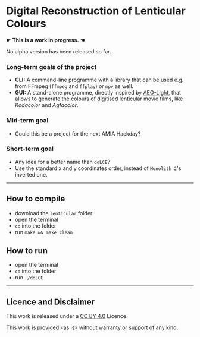 # Digital Reconstruction of Lenticular Colours

☛ **This is a work in progress.** ☚

No alpha version has been released so far.

### Long-term goals of the project

- **CLI:** A command-line programme with a library that can be used e.g. from FFmpeg (`ffmpeg` and `ffplay`) or `mpv` as well.
- **GUI:** A stand-alone programme, directly inspired by [AEO-Light](https://usc-imi.github.io/aeo-light/), that allows to generate the colours of digitised lenticular movie films, like _Kodacolor_ and _Agfacolor_.

### Mid-term goal

- Could this be a project for the next AMIA Hackday?

### Short-term goal

- Any idea for a better name than `doLCE`?
- Use the standard x and y coordinates order, instead of `Monolith 2`'s inverted one.

---

## How to compile

- download the `lenticular` folder
- open the terminal
- `cd` into the folder
- run `make && make clean`

## How to run

- open the terminal
- `cd` into the folder
- run `./doLCE`

---

## Licence and Disclaimer

This work is released under a [CC BY 4.0](https://creativecommons.org/licenses/by/4.0/) Licence.

This work is provided «as is» without warranty or support of any kind.
